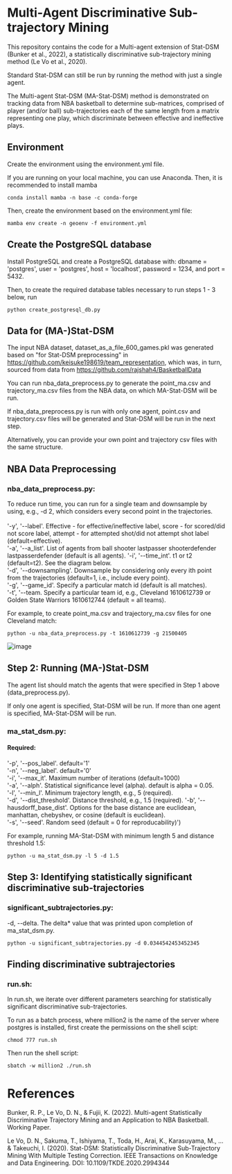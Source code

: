 # Multi-Agent Discriminative Sub-trajectory Mining
This repository contains the code for a Multi-agent extension of Stat-DSM (Bunker et al., 2022), a statistically discriminative sub-trajectory mining method (Le Vo et al., 2020).

Standard Stat-DSM can still be run by running the method with just a single agent.

The Multi-agent Stat-DSM (MA-Stat-DSM) method is demonstrated on tracking data from NBA basketball to determine sub-matrices, comprised of player (and/or ball) sub-trajectories each of the same length from a matrix representing one play, which discriminate between effective and ineffective plays.

## Environment
Create the environment using the environment.yml file.

If you are running on your local machine, you can use Anaconda. Then, it is recommended to install mamba
```
conda install mamba -n base -c conda-forge
```
Then, create the environment based on the environment.yml file:
```
mamba env create -n geoenv -f environment.yml
```

## Create the PostgreSQL database
Install PostgreSQL and create a PostgreSQL database with: dbname = 'postgres', user = 'postgres', host = 'localhost', password = 1234, and port = 5432. 

Then, to create the required database tables necessary to run steps 1 - 3 below, run
```
python create_postgresql_db.py
```
## Data for (MA-)Stat-DSM
The input NBA dataset, dataset_as_a_file_600_games.pkl was generated based on "for Stat-DSM preprocessing" in https://github.com/keisuke198619/team_representation, which was, in turn, sourced from data from https://github.com/rajshah4/BasketballData

You can run nba_data_preprocess.py to generate the point_ma.csv and trajectory_ma.csv files from the NBA data, on which MA-Stat-DSM will be run. 

If nba_data_preprocess.py is run with only one agent, point.csv and trajectory.csv files will be generated and Stat-DSM will be run in the next step.

Alternatively, you can provide your own point and trajectory csv files with the same structure.

## NBA Data Preprocessing

### nba_data_preprocess.py:    
To reduce run time, you can run for a single team and downsample by using, e.g., -d 2, which considers every second point in the trajectories.\
\
'-y', '--label'. Effective - for effective/ineffective label, score - for scored/did not score label, attempt - for attempted shot/did not attempt shot label (default=effective).\
'-a', '--a_list'. List of agents from ball shooter lastpasser shooterdefender lastpasserdefender (default is all agents).
'-i', '--time_int'. t1 or t2 (default=t2). See the diagram below.\
'-d', '--downsampling'. Downsample by considering only every ith point from the trajectories (default=1, i.e., include every point).\
'-g', '--game_id'. Specify a particular match id (default is all matches).\
'-t', '--team. Specify a particular team id, e.g., Cleveland 1610612739 or Golden State Warriors 1610612744 (default = all teams).
  
For example, to create point_ma.csv and trajectory_ma.csv files for one Cleveland match:
```
python -u nba_data_preprocess.py -t 1610612739 -g 21500405
```
![image](https://user-images.githubusercontent.com/29388472/173998123-ad0bade2-e42d-4261-89dd-40a4bc7834d3.png)

## Step 2: Running (MA-)Stat-DSM
The agent list should match the agents that were specified in Step 1 above (data_preprocess.py).

If only one agent is specified, Stat-DSM will be run. If more than one agent is specified, MA-Stat-DSM will be run.

### ma_stat_dsm.py:  
#### Required:
'-p', '--pos_label'. default='1'\
'-n', '--neg_label'. default='0'\
'-i', '--max_it'. Maximum number of iterations (default=1000)\
'-a', '--alph'. Statistical significance level (alpha). default is alpha = 0.05.\
'-l', '--min_l'. Minimum trajectory length, e.g., 5 (required).\
'-d', '--dist_threshold'. Distance threshold, e.g., 1.5 (required).
'-b', '--hausdorff_base_dist'. Options for the base distance are euclidean, manhattan, chebyshev, or cosine (default is euclidean).\
'-s', '--seed'. Random seed (default = 0 for reproducability)')

For example, running MA-Stat-DSM with minimum length 5 and distance threshold 1.5:
```
python -u ma_stat_dsm.py -l 5 -d 1.5
```
## Step 3: Identifying statistically significant discriminative sub-trajectories
### significant_subtrajectories.py:
-d, --delta. The delta* value that was printed upon completion of ma_stat_dsm.py.
```
python -u significant_subtrajectories.py -d 0.0344542453452345
```

## Finding discriminative subtrajectories
### run.sh:  
In run.sh, we iterate over different parameters searching for statistically significant discriminative sub-trajectories.

To run as a batch process, where million2 is the name of the server where postgres is installed, first create the permissions on the shell scipt:
```
chmod 777 run.sh
```
Then run the shell script:
```
sbatch -w million2 ./run.sh
```
# References

Bunker, R. P., Le Vo, D. N., & Fujii, K. (2022). Multi-agent Statistically Discriminative Trajectory Mining and an Application to NBA Basketball. Working Paper.

Le Vo, D. N., Sakuma, T., Ishiyama, T., Toda, H., Arai, K., Karasuyama, M., ... & Takeuchi, I. (2020). Stat-DSM: Statistically Discriminative Sub-Trajectory Mining With Multiple Testing Correction. IEEE Transactions on Knowledge and Data Engineering. DOI: 10.1109/TKDE.2020.2994344
